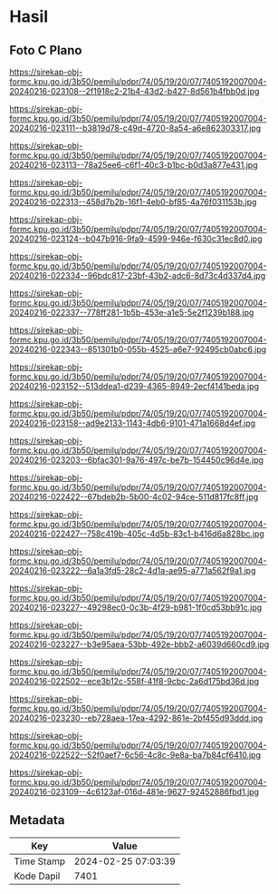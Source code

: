 # Hasil

## Foto C Plano

https://sirekap-obj-formc.kpu.go.id/3b50/pemilu/pdpr/74/05/19/20/07/7405192007004-20240216-023108--2f1918c2-21b4-43d2-b427-8d561b4fbb0d.jpg

https://sirekap-obj-formc.kpu.go.id/3b50/pemilu/pdpr/74/05/19/20/07/7405192007004-20240216-023111--b3819d78-c49d-4720-8a54-a6e862303317.jpg

https://sirekap-obj-formc.kpu.go.id/3b50/pemilu/pdpr/74/05/19/20/07/7405192007004-20240216-023113--78a25ee6-c6f1-40c3-b1bc-b0d3a877e431.jpg

https://sirekap-obj-formc.kpu.go.id/3b50/pemilu/pdpr/74/05/19/20/07/7405192007004-20240216-022313--458d7b2b-16f1-4eb0-bf85-4a76f031153b.jpg

https://sirekap-obj-formc.kpu.go.id/3b50/pemilu/pdpr/74/05/19/20/07/7405192007004-20240216-023124--b047b916-9fa9-4599-946e-f630c31ec8d0.jpg

https://sirekap-obj-formc.kpu.go.id/3b50/pemilu/pdpr/74/05/19/20/07/7405192007004-20240216-022334--96bdc817-23bf-43b2-adc6-8d73c4d337d4.jpg

https://sirekap-obj-formc.kpu.go.id/3b50/pemilu/pdpr/74/05/19/20/07/7405192007004-20240216-022337--778ff281-1b5b-453e-a1e5-5e2f1239b188.jpg

https://sirekap-obj-formc.kpu.go.id/3b50/pemilu/pdpr/74/05/19/20/07/7405192007004-20240216-022343--851301b0-055b-4525-a6e7-92495cb0abc6.jpg

https://sirekap-obj-formc.kpu.go.id/3b50/pemilu/pdpr/74/05/19/20/07/7405192007004-20240216-023152--513ddea1-d239-4365-8949-2ecf4141beda.jpg

https://sirekap-obj-formc.kpu.go.id/3b50/pemilu/pdpr/74/05/19/20/07/7405192007004-20240216-023158--ad9e2133-1143-4db6-9101-471a1668d4ef.jpg

https://sirekap-obj-formc.kpu.go.id/3b50/pemilu/pdpr/74/05/19/20/07/7405192007004-20240216-023203--6bfac301-9a76-497c-be7b-154450c96d4e.jpg

https://sirekap-obj-formc.kpu.go.id/3b50/pemilu/pdpr/74/05/19/20/07/7405192007004-20240216-022422--67bdeb2b-5b00-4c02-94ce-511d817fc8ff.jpg

https://sirekap-obj-formc.kpu.go.id/3b50/pemilu/pdpr/74/05/19/20/07/7405192007004-20240216-022427--758c419b-405c-4d5b-83c1-b416d6a828bc.jpg

https://sirekap-obj-formc.kpu.go.id/3b50/pemilu/pdpr/74/05/19/20/07/7405192007004-20240216-023222--6a1a3fd5-28c2-4d1a-ae95-a771a562f9a1.jpg

https://sirekap-obj-formc.kpu.go.id/3b50/pemilu/pdpr/74/05/19/20/07/7405192007004-20240216-023227--49298ec0-0c3b-4f29-b981-1f0cd53bb91c.jpg

https://sirekap-obj-formc.kpu.go.id/3b50/pemilu/pdpr/74/05/19/20/07/7405192007004-20240216-023227--b3e95aea-53bb-492e-bbb2-a6039d660cd9.jpg

https://sirekap-obj-formc.kpu.go.id/3b50/pemilu/pdpr/74/05/19/20/07/7405192007004-20240216-022502--ece3b12c-558f-41f8-9cbc-2a6d175bd36d.jpg

https://sirekap-obj-formc.kpu.go.id/3b50/pemilu/pdpr/74/05/19/20/07/7405192007004-20240216-023230--eb728aea-17ea-4292-861e-2bf455d93ddd.jpg

https://sirekap-obj-formc.kpu.go.id/3b50/pemilu/pdpr/74/05/19/20/07/7405192007004-20240216-022522--52f0aef7-6c56-4c8c-9e8a-ba7b84cf6410.jpg

https://sirekap-obj-formc.kpu.go.id/3b50/pemilu/pdpr/74/05/19/20/07/7405192007004-20240216-023109--4c6123af-016d-481e-9627-92452886fbd1.jpg


## Metadata

| Key        | Value               |
| ---------- | ------------------- |
| Time Stamp | 2024-02-25 07:03:39 |
| Kode Dapil | 7401                |



